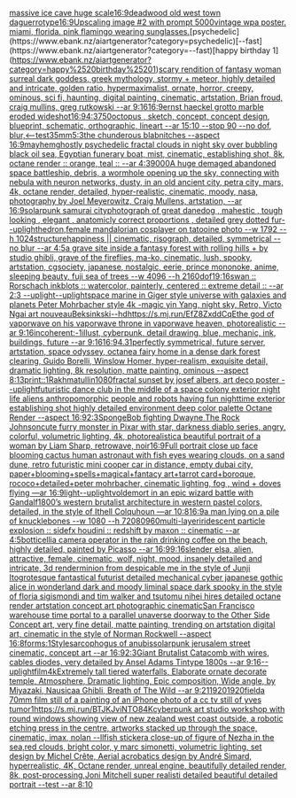 [massive ice cave huge scale](https://www.ebank.nz/aiartgenerator?category=massive%2520ice%2520cave%2520huge%2520scale)[16:9](https://www.ebank.nz/aiartgenerator?category=16%3A9)[deadwood old west town daguerrotype](https://www.ebank.nz/aiartgenerator?category=deadwood%2520old%2520west%2520town%2520daguerrotype)[16:9](https://www.ebank.nz/aiartgenerator?category=16%3A9)[Upscaling image #2 with prompt 5000](https://www.ebank.nz/aiartgenerator?category=Upscaling%2520image%2520%232%2520with%2520prompt%25205000)[vintage wpa poster. miami, florida. pink flamingo wearing sunglasses.](https://www.ebank.nz/aiartgenerator?category=vintage%2520wpa%2520poster.%2520miami%2C%2520florida.%2520pink%2520flamingo%2520wearing%2520sunglasses.)[psychedelic](https://www.ebank.nz/aiartgenerator?category=psychedelic)[--fast](https://www.ebank.nz/aiartgenerator?category=--fast)[happy birthday 1](https://www.ebank.nz/aiartgenerator?category=happy%2520birthday%25201)[scary rendition of fantasy woman surreal dark goddess, greek mythology, stormy + meteor, highly detailed and intricate, golden ratio, hypermaximalist, ornate, horror, creepy, ominous, sci fi, haunting, digital painting, cinematic, artstation, Brian froud, craig mullins, greg rutkowski --ar 9:16](https://www.ebank.nz/aiartgenerator?category=scary%2520rendition%2520of%2520fantasy%2520woman%2520surreal%2520dark%2520goddess%2C%2520greek%2520mythology%2C%2520stormy%2520%2B%2520meteor%2C%2520highly%2520detailed%2520and%2520intricate%2C%2520golden%2520ratio%2C%2520hypermaximalist%2C%2520ornate%2C%2520horror%2C%2520creepy%2C%2520ominous%2C%2520sci%2520fi%2C%2520haunting%2C%2520digital%2520painting%2C%2520cinematic%2C%2520artstation%2C%2520Brian%2520froud%2C%2520craig%2520mullins%2C%2520greg%2520rutkowski%2520--ar%25209%3A16)[16:9](https://www.ebank.nz/aiartgenerator?category=16%3A9)[ernst haeckel grotto marble eroded wideshot](https://www.ebank.nz/aiartgenerator?category=ernst%2520haeckel%2520grotto%2520marble%2520eroded%2520wideshot)[16:9](https://www.ebank.nz/aiartgenerator?category=16%3A9)[4:3](https://www.ebank.nz/aiartgenerator?category=4%3A3)[750](https://www.ebank.nz/aiartgenerator?category=750)[octopus , sketch, concept, concept design, blueprint, schematic, orthographic, lineart --ar 15:10 --stop 90 --no dof, blur,](https://www.ebank.nz/aiartgenerator?category=octopus%2520%2C%2520sketch%2C%2520concept%2C%2520concept%2520design%2C%2520blueprint%2C%2520schematic%2C%2520orthographic%2C%2520lineart%2520--ar%252015%3A10%2520--stop%252090%2520--no%2520dof%2C%2520blur%2C)[<--test](https://www.ebank.nz/aiartgenerator?category=%3C--test)[35mm](https://www.ebank.nz/aiartgenerator?category=35mm)[5:3](https://www.ebank.nz/aiartgenerator?category=5%3A3)[the chunderous blabnitches --aspect 16:9](https://www.ebank.nz/aiartgenerator?category=the%2520chunderous%2520blabnitches%2520--aspect%252016%3A9)[mayhem](https://www.ebank.nz/aiartgenerator?category=mayhem)[ghostly psychedelic fractal clouds in night sky over bubbling black oil sea, Egyptian funerary boat, mist, cinematic, establishing shot, 8k, octane render :: orange, teal :: --ar 4:3](https://www.ebank.nz/aiartgenerator?category=ghostly%2520psychedelic%2520fractal%2520clouds%2520in%2520night%2520sky%2520over%2520bubbling%2520black%2520oil%2520sea%2C%2520Egyptian%2520funerary%2520boat%2C%2520mist%2C%2520cinematic%2C%2520establishing%2520shot%2C%25208k%2C%2520octane%2520render%2520%3A%3A%2520orange%2C%2520teal%2520%3A%3A%2520--ar%25204%3A3)[9000](https://www.ebank.nz/aiartgenerator?category=9000)[A huge demaged abandoned space battleship, debris, a wormhole opening up the sky, connecting with nebula with neuron networks, dusty, in an old ancient city, petra city, mars, 4k, octane render, detailed, hyper-realistic, cinematic, moody, nasa, photography by Joel Meyerowitz, Craig Mullens, artstation, --ar 16:9](https://www.ebank.nz/aiartgenerator?category=A%2520huge%2520demaged%2520abandoned%2520space%2520battleship%2C%2520debris%2C%2520a%2520wormhole%2520opening%2520up%2520the%2520sky%2C%2520connecting%2520with%2520nebula%2520with%2520neuron%2520networks%2C%2520dusty%2C%2520in%2520an%2520old%2520ancient%2520city%2C%2520petra%2520city%2C%2520mars%2C%25204k%2C%2520octane%2520render%2C%2520detailed%2C%2520hyper-realistic%2C%2520cinematic%2C%2520moody%2C%2520nasa%2C%2520photography%2520by%2520Joel%2520Meyerowitz%2C%2520Craig%2520Mullens%2C%2520artstation%2C%2520--ar%252016%3A9)[solarpunk samurai city](https://www.ebank.nz/aiartgenerator?category=solarpunk%2520samurai%2520city)[photograph of great danedog , mahestic , tough looking , elegant , anatomicly correct proportions , detailed grey dotted fur](https://www.ebank.nz/aiartgenerator?category=photograph%2520of%2520great%2520danedog%2520%2C%2520mahestic%2520%2C%2520tough%2520looking%2520%2C%2520elegant%2520%2C%2520anatomicly%2520correct%2520proportions%2520%2C%2520detailed%2520grey%2520dotted%2520fur)[--uplight](https://www.ebank.nz/aiartgenerator?category=--uplight)[hedron,](https://www.ebank.nz/aiartgenerator?category=hedron%2C)[female mandalorian cosplayer on tatooine photo --w 1792 --h 1024](https://www.ebank.nz/aiartgenerator?category=female%2520mandalorian%2520cosplayer%2520on%2520tatooine%2520photo%2520--w%25201792%2520--h%25201024)[structure](https://www.ebank.nz/aiartgenerator?category=structure)[happiness || cinematic, risograph, detailed, symmetrical --no blur --ar 4:5](https://www.ebank.nz/aiartgenerator?category=happiness%2520%7C%7C%2520cinematic%2C%2520risograph%2C%2520detailed%2C%2520symmetrical%2520--no%2520blur%2520--ar%25204%3A5)[a grave site inside a fantasy forest with rolling hills + by studio ghibli, grave of the fireflies, ma-ko, cinematic, lush, spooky, artstation, cgsociety, japanese, nostalgic, eerie, prince mononoke, anime, sleeping beauty, fuji sea of trees  --w 4096  --h 2160](https://www.ebank.nz/aiartgenerator?category=a%2520grave%2520site%2520inside%2520a%2520fantasy%2520forest%2520with%2520rolling%2520hills%2520%2B%2520by%2520studio%2520ghibli%2C%2520grave%2520of%2520the%2520fireflies%2C%2520ma-ko%2C%2520cinematic%2C%2520lush%2C%2520spooky%2C%2520artstation%2C%2520cgsociety%2C%2520japanese%2C%2520nostalgic%2C%2520eerie%2C%2520prince%2520mononoke%2C%2520anime%2C%2520sleeping%2520beauty%2C%2520fuji%2520sea%2520of%2520trees%2520%2520--w%25204096%2520%2520--h%25202160)[dof](https://www.ebank.nz/aiartgenerator?category=dof)[1](https://www.ebank.nz/aiartgenerator?category=1)[9:16](https://www.ebank.nz/aiartgenerator?category=9%3A16)[swan :: Rorschach inkblots :: watercolor, painterly, centered :: extreme detail :: --ar 2:3 --uplight](https://www.ebank.nz/aiartgenerator?category=swan%2520%3A%3A%2520Rorschach%2520inkblots%2520%3A%3A%2520watercolor%2C%2520painterly%2C%2520centered%2520%3A%3A%2520extreme%2520detail%2520%3A%3A%2520--ar%25202%3A3%2520--uplight)[--uplight](https://www.ebank.nz/aiartgenerator?category=--uplight)[space marine in Giger style universe with galaxies and planets Peter Mohrbacher style 4k -](https://www.ebank.nz/aiartgenerator?category=space%2520marine%2520in%2520Giger%2520style%2520universe%2520with%2520galaxies%2520and%2520planets%2520Peter%2520Mohrbacher%2520style%25204k%2520-)[magic yin Yang, night sky, Retro, Victo Ngai art nouveau](https://www.ebank.nz/aiartgenerator?category=magic%2520yin%2520Yang%2C%2520night%2520sky%2C%2520Retro%2C%2520Victo%2520Ngai%2520art%2520nouveau)[Beksinkski](https://www.ebank.nz/aiartgenerator?category=Beksinkski)[--hd](https://www.ebank.nz/aiartgenerator?category=--hd)[<https://s.mj.run/EfZ8ZxddCqE>](https://www.ebank.nz/aiartgenerator?category=%3Chttps%3A//s.mj.run/EfZ8ZxddCqE%3E)[the god of vaporwave on his vaporwave throne in vaporwave heaven, photorealistic --ar 9:16](https://www.ebank.nz/aiartgenerator?category=the%2520god%2520of%2520vaporwave%2520on%2520his%2520vaporwave%2520throne%2520in%2520vaporwave%2520heaven%2C%2520photorealistic%2520--ar%25209%3A16)[incoherent:-1](https://www.ebank.nz/aiartgenerator?category=incoherent%3A-1)[illust, cyberpunk, detail drawing, blue, mechanic, ink, buildings, future --ar 9:16](https://www.ebank.nz/aiartgenerator?category=illust%2C%2520cyberpunk%2C%2520detail%2520drawing%2C%2520blue%2C%2520mechanic%2C%2520ink%2C%2520buildings%2C%2520future%2520--ar%25209%3A16)[16:9](https://www.ebank.nz/aiartgenerator?category=16%3A9)[](https://www.ebank.nz/aiartgenerator?category=)[4.31](https://www.ebank.nz/aiartgenerator?category=4.31)[perfectly symmetrical, future server, artstation, space odyssey, octane](https://www.ebank.nz/aiartgenerator?category=perfectly%2520symmetrical%2C%2520future%2520server%2C%2520artstation%2C%2520space%2520odyssey%2C%2520octane)[a fairy home in a dense dark forest clearing, Guido Borelli, Winslow Homer, hyper-realism, exquisite detail, dramatic lighting, 8k resolution, matte painting, ominous --aspect 8:13](https://www.ebank.nz/aiartgenerator?category=a%2520fairy%2520home%2520in%2520a%2520dense%2520dark%2520forest%2520clearing%2C%2520Guido%2520Borelli%2C%2520Winslow%2520Homer%2C%2520hyper-realism%2C%2520exquisite%2520detail%2C%2520dramatic%2520lighting%2C%25208k%2520resolution%2C%2520matte%2520painting%2C%2520ominous%2520--aspect%25208%3A13)[print::1](https://www.ebank.nz/aiartgenerator?category=print%3A%3A1)[Rakhmatullin](https://www.ebank.nz/aiartgenerator?category=Rakhmatullin)[1080](https://www.ebank.nz/aiartgenerator?category=1080)[fractal sunset by josef albers, art deco poster --uplight](https://www.ebank.nz/aiartgenerator?category=fractal%2520sunset%2520by%2520josef%2520albers%2C%2520art%2520deco%2520poster%2520--uplight)[futuristic dance club in the middle of a space colony exterior night life  aliens anthropomorphic people and robots having fun nighttime exterior establishing shot highly detailed environment deep color palette Octane Render --aspect 16:9](https://www.ebank.nz/aiartgenerator?category=futuristic%2520dance%2520club%2520in%2520the%2520middle%2520of%2520a%2520space%2520colony%2520exterior%2520night%2520life%2520%2520aliens%2520anthropomorphic%2520people%2520and%2520robots%2520having%2520fun%2520nighttime%2520exterior%2520establishing%2520shot%2520highly%2520detailed%2520environment%2520deep%2520color%2520palette%2520Octane%2520Render%2520--aspect%252016%3A9)[2:3](https://www.ebank.nz/aiartgenerator?category=2%3A3)[SpongeBob fighting Dwayne The Rock Johnson](https://www.ebank.nz/aiartgenerator?category=SpongeBob%2520fighting%2520Dwayne%2520The%2520Rock%2520Johnson)[cute furry monster in Pixar with star, darkness diablo series, angry, colorful, volumetric lighting, 4k, photorealistic](https://www.ebank.nz/aiartgenerator?category=cute%2520furry%2520monster%2520in%2520Pixar%2520with%2520star%2C%2520darkness%2520diablo%2520series%2C%2520angry%2C%2520colorful%2C%2520volumetric%2520lighting%2C%25204k%2C%2520photorealistic)[a beautiful portrait of a woman by Liam Sharp, retrowave, noir](https://www.ebank.nz/aiartgenerator?category=a%2520beautiful%2520portrait%2520of%2520a%2520woman%2520by%2520Liam%2520Sharp%2C%2520retrowave%2C%2520noir)[16:9](https://www.ebank.nz/aiartgenerator?category=16%3A9)[Full portrait close up face blooming cactus human astronaut with fish eyes wearing clouds, on a sand dune, retro futuristic mini cooper car in distance, empty dubai city, paper+blooming+spells+magical+fantacy art+tarrot card+boroque, rococo+detailed+peter mohrbacher, cinematic lighting, fog , wind + doves flying —ar 16:9](https://www.ebank.nz/aiartgenerator?category=Full%2520portrait%2520close%2520up%2520face%2520blooming%2520cactus%2520human%2520astronaut%2520with%2520fish%2520eyes%2520wearing%2520clouds%2C%2520on%2520a%2520sand%2520dune%2C%2520retro%2520futuristic%2520mini%2520cooper%2520car%2520in%2520distance%2C%2520empty%2520dubai%2520city%2C%2520paper%2Bblooming%2Bspells%2Bmagical%2Bfantacy%2520art%2Btarrot%2520card%2Bboroque%2C%2520rococo%2Bdetailed%2Bpeter%2520mohrbacher%2C%2520cinematic%2520lighting%2C%2520fog%2520%2C%2520wind%2520%2B%2520doves%2520flying%2520%E2%80%94ar%252016%3A9)[light](https://www.ebank.nz/aiartgenerator?category=light)[--uplight](https://www.ebank.nz/aiartgenerator?category=--uplight)[voldemort in an epic wizard battle with Gandalf](https://www.ebank.nz/aiartgenerator?category=voldemort%2520in%2520an%2520epic%2520wizard%2520battle%2520with%2520Gandalf)[1800’s western brutalist architecture in western pastel colors, detailed, in the style of Ithell Colquhoun —ar 10:8](https://www.ebank.nz/aiartgenerator?category=1800%E2%80%99s%2520western%2520brutalist%2520architecture%2520in%2520western%2520pastel%2520colors%2C%2520detailed%2C%2520in%2520the%2520style%2520of%2520Ithell%2520Colquhoun%2520%E2%80%94ar%252010%3A8)[16:9](https://www.ebank.nz/aiartgenerator?category=16%3A9)[a man lying on a pile of knucklebones --w 1080 --h 720](https://www.ebank.nz/aiartgenerator?category=a%2520man%2520lying%2520on%2520a%2520pile%2520of%2520knucklebones%2520--w%25201080%2520--h%2520720)[80](https://www.ebank.nz/aiartgenerator?category=80)[960](https://www.ebank.nz/aiartgenerator?category=960)[multi-layer](https://www.ebank.nz/aiartgenerator?category=multi-layer)[iridescent particle explosion :: sidefx houdini :: redshift by maxon :: cinematic --ar 4:5](https://www.ebank.nz/aiartgenerator?category=iridescent%2520particle%2520explosion%2520%3A%3A%2520sidefx%2520houdini%2520%3A%3A%2520redshift%2520by%2520maxon%2520%3A%3A%2520cinematic%2520--ar%25204%3A5)[botticelli](https://www.ebank.nz/aiartgenerator?category=botticelli)[a camera operator in the rain drinking coffee on the beach, highly detailed, painted by Picasso --ar 16:9](https://www.ebank.nz/aiartgenerator?category=a%2520camera%2520operator%2520in%2520the%2520rain%2520drinking%2520coffee%2520on%2520the%2520beach%2C%2520highly%2520detailed%2C%2520painted%2520by%2520Picasso%2520--ar%252016%3A9)[9:16](https://www.ebank.nz/aiartgenerator?category=9%3A16)[slender elsa, alien, attractive, female, cinematic, wolf, night, mood, insanely detailed and intricate, 3d render](https://www.ebank.nz/aiartgenerator?category=slender%2520elsa%2C%2520alien%2C%2520attractive%2C%2520female%2C%2520cinematic%2C%2520wolf%2C%2520night%2C%2520mood%2C%2520insanely%2520detailed%2520and%2520intricate%2C%25203d%2520render)[minion from despicable me in the style of Junji Ito](https://www.ebank.nz/aiartgenerator?category=minion%2520from%2520despicable%2520me%2520in%2520the%2520style%2520of%2520Junji%2520Ito)[grotesque fantastical futurist detailed mechanical cyber japanese gothic alice in wonderland dark and moody liminal space dark spooky in the style of floria sigismondi and tim walker and tsutomu nihei hires detailed octane render artstation concept art photographic cinematic](https://www.ebank.nz/aiartgenerator?category=grotesque%2520fantastical%2520futurist%2520detailed%2520mechanical%2520cyber%2520japanese%2520gothic%2520alice%2520in%2520wonderland%2520dark%2520and%2520moody%2520liminal%2520space%2520dark%2520spooky%2520in%2520the%2520style%2520of%2520floria%2520sigismondi%2520and%2520tim%2520walker%2520and%2520tsutomu%2520nihei%2520hires%2520detailed%2520octane%2520render%2520artstation%2520concept%2520art%2520photographic%2520cinematic)[San Francisco warehouse time portal to a parallel unaverse doorway to the Other Side Concept art, very fine detail, matte painting, trending on artstation digital art, cinematic in the style of Norman Rockwell  --aspect 16:8](https://www.ebank.nz/aiartgenerator?category=San%2520Francisco%2520warehouse%2520time%2520portal%2520to%2520a%2520parallel%2520unaverse%2520doorway%2520to%2520the%2520Other%2520Side%2520Concept%2520art%2C%2520very%2520fine%2520detail%2C%2520matte%2520painting%2C%2520trending%2520on%2520artstation%2520digital%2520art%2C%2520cinematic%2520in%2520the%2520style%2520of%2520Norman%2520Rockwell%2520%2520--aspect%252016%3A8)[forms:1](https://www.ebank.nz/aiartgenerator?category=forms%3A1)[Style](https://www.ebank.nz/aiartgenerator?category=Style)[sarcophogus of anubis](https://www.ebank.nz/aiartgenerator?category=sarcophogus%2520of%2520anubis)[solarpunk jerusalem street cinematic, concept art --ar 16:9](https://www.ebank.nz/aiartgenerator?category=solarpunk%2520jerusalem%2520street%2520cinematic%2C%2520concept%2520art%2520--ar%252016%3A9)[2:3](https://www.ebank.nz/aiartgenerator?category=2%3A3)[Giant Brutalist Catacomb with wires, cables diodes, very detailed by Ansel Adams Tintype 1800s --ar  9:16](https://www.ebank.nz/aiartgenerator?category=Giant%2520Brutalist%2520Catacomb%2520with%2520wires%2C%2520cables%2520diodes%2C%2520very%2520detailed%2520by%2520Ansel%2520Adams%2520Tintype%25201800s%2520--ar%2520%25209%3A16)[--uplight](https://www.ebank.nz/aiartgenerator?category=--uplight)[film](https://www.ebank.nz/aiartgenerator?category=film)[4k](https://www.ebank.nz/aiartgenerator?category=4k)[Extremely tall tiered waterfalls, Elaborate ornate decorate temple, Atmosphere, Dramatic lighting, Epic composition, Wide angle, by Miyazaki, Nausicaa Ghibli, Breath of The Wild --ar 9:21](https://www.ebank.nz/aiartgenerator?category=Extremely%2520tall%2520tiered%2520waterfalls%2C%2520Elaborate%2520ornate%2520decorate%2520temple%2C%2520Atmosphere%2C%2520Dramatic%2520lighting%2C%2520Epic%2520composition%2C%2520Wide%2520angle%2C%2520by%2520Miyazaki%2C%2520Nausicaa%2520Ghibli%2C%2520Breath%2520of%2520The%2520Wild%2520--ar%25209%3A21)[](https://www.ebank.nz/aiartgenerator?category=)[1920](https://www.ebank.nz/aiartgenerator?category=1920)[1920](https://www.ebank.nz/aiartgenerator?category=1920)[field](https://www.ebank.nz/aiartgenerator?category=field)[a 70mm film still of a painting of an iPhone photo of a cc tv still of yves tumor](https://www.ebank.nz/aiartgenerator?category=a%252070mm%2520film%2520still%2520of%2520a%2520painting%2520of%2520an%2520iPhone%2520photo%2520of%2520a%2520cc%2520tv%2520still%2520of%2520yves%2520tumor)[1](https://www.ebank.nz/aiartgenerator?category=1)[<https://s.mj.run/BTJKJviNTO8>](https://www.ebank.nz/aiartgenerator?category=%3Chttps%3A//s.mj.run/BTJKJviNTO8%3E)[4K](https://www.ebank.nz/aiartgenerator?category=4K)[cyberpunk art studio workshop with round windows showing view of new zealand west coast outside, a robotic etching press in the centre, artworks stacked up through the space, cinematic, imax, nolan --ll](https://www.ebank.nz/aiartgenerator?category=cyberpunk%2520art%2520studio%2520workshop%2520with%2520round%2520windows%2520showing%2520view%2520of%2520new%2520zealand%2520west%2520coast%2520outside%2C%2520a%2520robotic%2520etching%2520press%2520in%2520the%2520centre%2C%2520artworks%2520stacked%2520up%2520through%2520the%2520space%2C%2520cinematic%2C%2520imax%2C%2520nolan%2520--ll)[fish sticker](https://www.ebank.nz/aiartgenerator?category=fish%2520sticker)[a close-up of figure of Nezha in the sea,red clouds, bright color, y marc simonetti, volumetric lighting, set design by Michel Crête, Aerial acrobatics design by André Simard, hyperrealistic, 4K, Octane render, unreal engine, beautifully detailed render, 8k, post-processing,](https://www.ebank.nz/aiartgenerator?category=a%2520close-up%2520of%2520figure%2520of%2520Nezha%2520in%2520the%2520sea%2Cred%2520clouds%2C%2520bright%2520color%2C%2520y%2520marc%2520simonetti%2C%2520volumetric%2520lighting%2C%2520set%2520design%2520by%2520Michel%2520Cr%C3%AAte%2C%2520Aerial%2520acrobatics%2520design%2520by%2520Andr%C3%A9%2520Simard%2C%2520hyperrealistic%2C%25204K%2C%2520Octane%2520render%2C%2520unreal%2520engine%2C%2520beautifully%2520detailed%2520render%2C%25208k%2C%2520post-processing%2C)[Joni Mitchell super realisti  detailed beautiful detailed portrait --test --ar 8:10](https://www.ebank.nz/aiartgenerator?category=Joni%2520Mitchell%2520super%2520realisti%2520%2520detailed%2520beautiful%2520detailed%2520portrait%2520--test%2520--ar%25208%3A10)